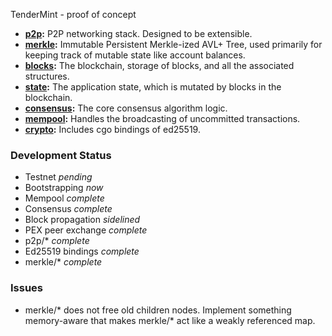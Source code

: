 TenderMint - proof of concept

* **[p2p](https://github.com/tendermint/tendermint/blob/master/p2p):**  P2P networking stack.  Designed to be extensible.
* **[merkle](https://github.com/tendermint/tendermint/blob/master/merkle):** Immutable Persistent Merkle-ized AVL+ Tree, used primarily for keeping track of mutable state like account balances.
* **[blocks](https://github.com/tendermint/tendermint/blob/master/blocks):** The blockchain, storage of blocks, and all the associated structures.
* **[state](https://github.com/tendermint/tendermint/blob/master/state):** The application state, which is mutated by blocks in the blockchain.
* **[consensus](https://github.com/tendermint/tendermint/blob/master/consensus):** The core consensus algorithm logic.
* **[mempool](https://github.com/tendermint/tendermint/blob/master/mempool):** Handles the broadcasting of uncommitted transactions.
* **[crypto](https://github.com/tendermint/tendermint/blob/master/crypto):** Includes cgo bindings of ed25519.

### Development Status

* Testnet *pending*
* Bootstrapping *now*
* Mempool *complete*
* Consensus *complete*
* Block propagation *sidelined*
* PEX peer exchange *complete*
* p2p/* *complete*
* Ed25519 bindings *complete*
* merkle/* *complete*

### Issues

* merkle/* does not free old children nodes.  Implement something memory-aware that makes merkle/* act like a weakly referenced map.

